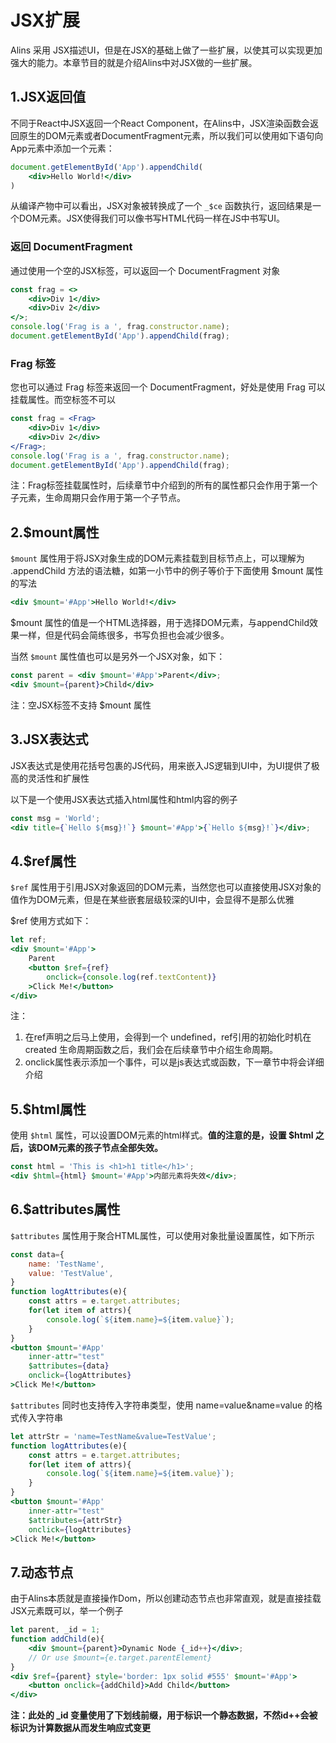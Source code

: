 <!--
 * @Author: chenzhongsheng
 * @Date: 2023-09-08 22:04:59
 * @Description: Coding something
-->
# JSX扩展

Alins 采用 JSX描述UI，但是在JSX的基础上做了一些扩展，以使其可以实现更加强大的能力。本章节目的就是介绍Alins中对JSX做的一些扩展。

## 1.JSX返回值

不同于React中JSX返回一个React Component，在Alins中，JSX渲染函数会返回原生的DOM元素或者DocumentFragment元素，所以我们可以使用如下语句向App元素中添加一个元素：

<CodeBox/>

```jsx
document.getElementById('App').appendChild(
    <div>Hello World!</div>
)
```

从编译产物中可以看出，JSX对象被转换成了一个 `_$ce` 函数执行，返回结果是一个DOM元素。JSX使得我们可以像书写HTML代码一样在JS中书写UI。

### 返回 DocumentFragment

通过使用一个空的JSX标签，可以返回一个 DocumentFragment 对象

<CodeBox/>

```jsx
const frag = <>
    <div>Div 1</div>
    <div>Div 2</div>
</>;
console.log('Frag is a ', frag.constructor.name);
document.getElementById('App').appendChild(frag);
```

### Frag 标签

您也可以通过 Frag 标签来返回一个 DocumentFragment，好处是使用 Frag 可以挂载属性。而空标签不可以

<CodeBox/>

```jsx
const frag = <Frag>
    <div>Div 1</div>
    <div>Div 2</div>
</Frag>;
console.log('Frag is a ', frag.constructor.name);
document.getElementById('App').appendChild(frag);
```

注：Frag标签挂载属性时，后续章节中介绍到的所有的属性都只会作用于第一个子元素，生命周期只会作用于第一个子节点。

## 2.$mount属性

`$mount` 属性用于将JSX对象生成的DOM元素挂载到目标节点上，可以理解为 .appendChild 方法的语法糖，如第一小节中的例子等价于下面使用 $mount 属性的写法

<CodeBox/>

```jsx
<div $mount='#App'>Hello World!</div>
```

$mount 属性的值是一个HTML选择器，用于选择DOM元素，与appendChild效果一样，但是代码会简练很多，书写负担也会减少很多。

当然 `$mount` 属性值也可以是另外一个JSX对象，如下：

<CodeBox/>

```jsx
const parent = <div $mount='#App'>Parent</div>;
<div $mount={parent}>Child</div>
```

注：空JSX标签不支持 $mount 属性

## 3.JSX表达式

JSX表达式是使用花括号包裹的JS代码，用来嵌入JS逻辑到UI中，为UI提供了极高的灵活性和扩展性

以下是一个使用JSX表达式插入html属性和html内容的例子

<CodeBox/>

```jsx
const msg = 'World';
<div title={`Hello ${msg}!`} $mount='#App'>{`Hello ${msg}!`}</div>;
```

## 4.$ref属性

`$ref` 属性用于引用JSX对象返回的DOM元素，当然您也可以直接使用JSX对象的值作为DOM元素，但是在某些嵌套层级较深的UI中，会显得不是那么优雅

$ref 使用方式如下：

<CodeBox/>

```jsx
let ref;
<div $mount='#App'>
    Parent
    <button $ref={ref} 
        onclick={console.log(ref.textContent)} 
    >Click Me!</button>
</div>
```

注：

1. 在ref声明之后马上使用，会得到一个 undefined，ref引用的初始化时机在 created 生命周期函数之后，我们会在后续章节中介绍生命周期。
2. onclick属性表示添加一个事件，可以是js表达式或函数，下一章节中将会详细介绍

## 5.$html属性

使用 `$html` 属性，可以设置DOM元素的html样式。**值的注意的是，设置 $html 之后，该DOM元素的孩子节点全部失效。**

<CodeBox/>

```jsx
const html = 'This is <h1>h1 title</h1>';
<div $html={html} $mount='#App'>内部元素将失效</div>;
```

## 6.$attributes属性

`$attributes` 属性用于聚合HTML属性，可以使用对象批量设置属性，如下所示

<CodeBox/>

```jsx
const data={
    name: 'TestName',
    value: 'TestValue',
}
function logAttributes(e){
    const attrs = e.target.attributes;
    for(let item of attrs){
        console.log(`${item.name}=${item.value}`);
    }
}
<button $mount='#App'
    inner-attr="test"
    $attributes={data}
    onclick={logAttributes} 
>Click Me!</button>
```

`$attributes` 同时也支持传入字符串类型，使用 name=value&name=value 的格式传入字符串

<CodeBox/>

```jsx
let attrStr = 'name=TestName&value=TestValue';
function logAttributes(e){
    const attrs = e.target.attributes;
    for(let item of attrs){
        console.log(`${item.name}=${item.value}`);
    }
}
<button $mount='#App'
    inner-attr="test"
    $attributes={attrStr}
    onclick={logAttributes} 
>Click Me!</button>
```

## 7.动态节点

由于Alins本质就是直接操作Dom，所以创建动态节点也非常直观，就是直接挂载JSX元素既可以，举一个例子

<CodeBox/>

```jsx
let parent, _id = 1;
function addChild(e){
    <div $mount={parent}>Dynamic Node {_id++}</div>;
    // Or use $mount={e.target.parentElement}
}
<div $ref={parent} style='border: 1px solid #555' $mount='#App'>
    <button onclick={addChild}>Add Child</button>
</div>
```

**注：此处的 _id 变量使用了下划线前缀，用于标识一个静态数据，不然id++会被标识为计算数据从而发生响应式变更**
